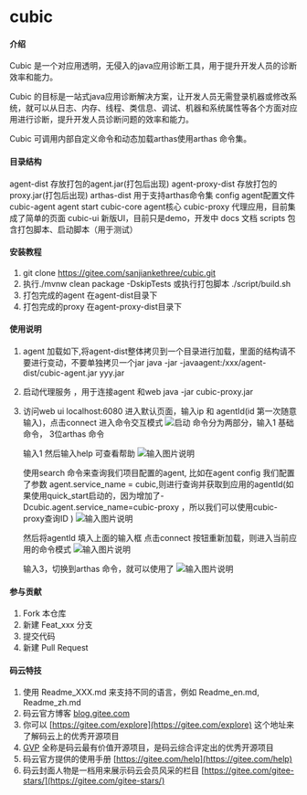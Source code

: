 # cubic

#### 介绍
Cubic 是一个对应用透明，无侵入的java应用诊断工具，用于提升开发人员的诊断效率和能力。

Cubic 的目标是一站式java应用诊断解决方案，让开发人员无需登录机器或修改系统，就可以从日志、内存、线程、类信息、调试、机器和系统属性等各个方面对应用进行诊断，提升开发人员诊断问题的效率和能力。

Cubic 可调用内部自定义命令和动态加载arthas使用arthas 命令集。


#### 目录结构
agent-dist  存放打包的agent.jar(打包后出现)
agent-proxy-dist    存放打包的proxy.jar(打包后出现)
arthas-dist 用于支持arthas命令集
config  agent配置文件
cubic-agent agent start
cubic-core  agent核心
cubic-proxy 代理应用，目前集成了简单的页面
cubic-ui    新版UI，目前只是demo，开发中
docs    文档
scripts 包含打包脚本、启动脚本（用于测试）



#### 安装教程

1.  git clone https://gitee.com/sanjiankethree/cubic.git
2.  执行./mvnw clean package  -DskipTests 或执行打包脚本 ./script/build.sh
3.  打包完成的agent 在agent-dist目录下
4.  打包完成的proxy 在agent-proxy-dist目录下

#### 使用说明

1.  agent 加载如下,将agent-dist整体拷贝到一个目录进行加载，里面的结构请不要进行变动，不要单独拷贝一个jar
    java -jar -javaagent:/xxx/agent-dist/cubic-agent.jar  yyy.jar
    
2.  启动代理服务 ，用于连接agent 和web
    java -jar cubic-proxy.jar 
    
3.  访问web ui localhost:6080
    进入默认页面，输入ip 和 agentId(id 第一次随意输入)，点击connect 进入命令交互模式
    ![启动](https://images.gitee.com/uploads/images/2020/0604/104511_31604c60_1168339.png "屏幕截图.png")
    命令分为两部分，输入1 基础命令， 3位arthas 命令
    
    输入1 然后输入help 可查看帮助
    ![输入图片说明](https://images.gitee.com/uploads/images/2020/0604/104847_6e728803_1168339.png "屏幕截图.png")
    

    使用search 命令来查询我们项目配置的agent, 比如在agent config 我们配置了参数 agent.service_name = cubic,则进行查询并获取到应用的agentId(如果使用quick_start启动的，因为增加了-Dcubic.agent.service_name=cubic-proxy ，所以我们可以使用cubic-proxy查询ID )
   ![输入图片说明](https://images.gitee.com/uploads/images/2020/0604/105104_fe67fe22_1168339.png "屏幕截图.png") 

    然后将agentId 填入上面的输入框 点击connect 按钮重新加载，则进入当前应用的命令模式
    ![输入图片说明](https://images.gitee.com/uploads/images/2020/0604/105209_d6e1da3a_1168339.png "屏幕截图.png")

    
    输入3，切换到arthas 命令，就可以使用了
    ![输入图片说明](https://images.gitee.com/uploads/images/2020/0604/105303_a3090417_1168339.png "屏幕截图.png")

#### 参与贡献

1.  Fork 本仓库
2.  新建 Feat_xxx 分支
3.  提交代码
4.  新建 Pull Request


#### 码云特技

1.  使用 Readme\_XXX.md 来支持不同的语言，例如 Readme\_en.md, Readme\_zh.md
2.  码云官方博客 [blog.gitee.com](https://blog.gitee.com)
3.  你可以 [https://gitee.com/explore](https://gitee.com/explore) 这个地址来了解码云上的优秀开源项目
4.  [GVP](https://gitee.com/gvp) 全称是码云最有价值开源项目，是码云综合评定出的优秀开源项目
5.  码云官方提供的使用手册 [https://gitee.com/help](https://gitee.com/help)
6.  码云封面人物是一档用来展示码云会员风采的栏目 [https://gitee.com/gitee-stars/](https://gitee.com/gitee-stars/)
